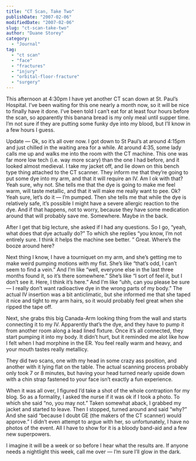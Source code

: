 ```yaml
---
title: "CT Scan, Take Two"
publishDate: "2007-02-06"
modifiedDate: "2007-02-06"
slug: "ct-scan-take-two"
author: "Duane Storey"
category:
  - "Journal"
tag:
  - "ct scan"
  - "face"
  - "fractures"
  - "injury"
  - "orbital-floor-fracture"
  - "surgery"
---
```


This afternoon at 4:30pm I have yet another CT scan down at St. Paul’s Hospital. I’ve been waiting for this one nearly a month now, so it will be nice to finally have it done. I’ve been told I can’t eat for at least four hours before the scan, so apparently this banana bread is my only meal until supper time. I’m not sure if they are putting some funky dye into my blood, but I’ll know in a few hours I guess.

Update — Ok, so it’s all over now. I got down to St Paul’s at around 4:15pm and just chilled in the waiting area for a while. At around 4:35, some lady calls me up and walks me into the room with the CT machine. This one was far more low tech (i.e. way more scary) than the one I had before, and it looked almost medieval. I take my jacket off, and lie down on this bench type thing attached to the CT scanner. They inform me that they’re going to put some dye into my arm, and that it will require an IV. Am I ok with that? Yeah sure, why not. She tells me that the dye is going to make me feel warm, will taste metallic, and that it will make me really want to pee. Ok? Yeah sure, let’s do it — I’m pumped. Then she tells me that while the dye is relatively safe, it’s possible I might have a severe allergic reaction to the dye. And if that happens, not to worry, because they have some medication around that will probably save me. Somewhere. Maybe in the back.

After I get that big lecture, she asked if I had any questions. So I go, “yeah, what does that dye actually do?” To which she replies “you know, I’m not entirely sure. I think it helps the machine see better. ” Great. Where’s the booze around here?

Next thing I know, I have a tourniquet on my arm, and she’s getting me to make weird pumping motions with my fist. She’s like “that’s odd, I can’t seem to find a vein.” And I’m like “well, everyone else in the last three months found it, so it’s there somewhere.” She’s like “I sort of feel it, but I don’t see it. Here, I think it’s here.” And I’m like “uhh, can you please be sure — I really don’t want radioactive dye in the wrong parts of my body.” The actual IV insertion was a bit anticlimatic, but she informed me that she taped it nice and tight to my arm hairs, so it would probably feel great when she ripped the tape off.

Next, she grabs this big Canada-Arm looking thing from the wall and starts connecting it to my IV. Apparently that’s the dye, and they have to pump it from another room along a lead lined fixture. Once it’s all connected, they start pumping it into my body. It didn’t hurt, but it reminded me alot like how I felt when I had morphine in the ER. You feel really warm and heavy, and your mouth tastes really metallicy.

They did two scans, one with my head in some crazy ass position, and another with it lying flat on the table. The actual scanning process probably only took 7 or 8 minutes, but having your head turned nearly upside down with a chin strap fastened to your face isn’t exactly a fun experience.

When it was all over, I figured I’d take a shot of the whole contraption for my blog. So as a formality, I asked the nurse if it was ok if I took a photo. To which she said “no, you may not.” Taken somewhat aback, I grabbed my jacket and started to leave. Then I stopped, turned around and said “why?” And she said “because I doubt GE (the makers of the CT scanner) would approve.” I didn’t even attempt to argue with her, so unfortunately, I have no photos of the event. All I have to show for it is a bloody band-aid and a few new superpowers.

I imagine it will be a week or so before I hear what the results are. If anyone needs a nightlight this week, call me over — I’m sure I’ll glow in the dark.